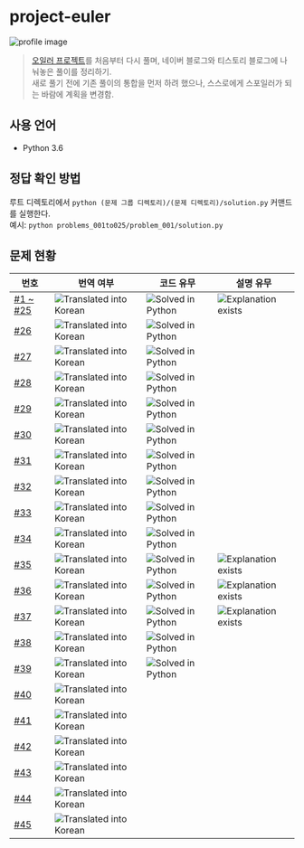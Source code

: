 # project-euler

![profile image](https://projecteuler.net/profile/ony3000.png)

> [오일러 프로젝트](https://projecteuler.net/)를 처음부터 다시 풀며, 네이버 블로그와 티스토리 블로그에 나눠놓은 풀이를 정리하기.<br>
> 새로 풀기 전에 기존 풀이의 통합을 먼저 하려 했으나, 스스로에게 스포일러가 되는 바람에 계획을 변경함.

## 사용 언어

* Python 3.6

## 정답 확인 방법

루트 디렉토리에서 `python (문제 그룹 디렉토리)/(문제 디렉토리)/solution.py` 커맨드를 실행한다.<br>
예시: `python problems_001to025/problem_001/solution.py`

## 문제 현황

번호 | 번역 여부 | 코드 유무 | 설명 유무
--- | --- | --- | ---
[#1 ~ #25](problems_001to025) | ![Translated into Korean](https://img.shields.io/badge/translated-Korean-red) | ![Solved in Python](https://img.shields.io/badge/solved-Python-blue) | ![Explanation exists](https://img.shields.io/badge/-explained-success)
[#26](problems_026to050/problem_026) | ![Translated into Korean](https://img.shields.io/badge/translated-Korean-red) | ![Solved in Python](https://img.shields.io/badge/solved-Python-blue) | &nbsp;
[#27](problems_026to050/problem_027) | ![Translated into Korean](https://img.shields.io/badge/translated-Korean-red) | ![Solved in Python](https://img.shields.io/badge/solved-Python-blue) | &nbsp;
[#28](problems_026to050/problem_028) | ![Translated into Korean](https://img.shields.io/badge/translated-Korean-red) | ![Solved in Python](https://img.shields.io/badge/solved-Python-blue) | &nbsp;
[#29](problems_026to050/problem_029) | ![Translated into Korean](https://img.shields.io/badge/translated-Korean-red) | ![Solved in Python](https://img.shields.io/badge/solved-Python-blue) | &nbsp;
[#30](problems_026to050/problem_030) | ![Translated into Korean](https://img.shields.io/badge/translated-Korean-red) | ![Solved in Python](https://img.shields.io/badge/solved-Python-blue) | &nbsp;
[#31](problems_026to050/problem_031) | ![Translated into Korean](https://img.shields.io/badge/translated-Korean-red) | ![Solved in Python](https://img.shields.io/badge/solved-Python-blue) | &nbsp;
[#32](problems_026to050/problem_032) | ![Translated into Korean](https://img.shields.io/badge/translated-Korean-red) | ![Solved in Python](https://img.shields.io/badge/solved-Python-blue) | &nbsp;
[#33](problems_026to050/problem_033) | ![Translated into Korean](https://img.shields.io/badge/translated-Korean-red) | ![Solved in Python](https://img.shields.io/badge/solved-Python-blue) | &nbsp;
[#34](problems_026to050/problem_034) | ![Translated into Korean](https://img.shields.io/badge/translated-Korean-red) | ![Solved in Python](https://img.shields.io/badge/solved-Python-blue) | &nbsp;
[#35](problems_026to050/problem_035) | ![Translated into Korean](https://img.shields.io/badge/translated-Korean-red) | ![Solved in Python](https://img.shields.io/badge/solved-Python-blue) | ![Explanation exists](https://img.shields.io/badge/-explained-success)
[#36](problems_026to050/problem_036) | ![Translated into Korean](https://img.shields.io/badge/translated-Korean-red) | ![Solved in Python](https://img.shields.io/badge/solved-Python-blue) | ![Explanation exists](https://img.shields.io/badge/-explained-success)
[#37](problems_026to050/problem_037) | ![Translated into Korean](https://img.shields.io/badge/translated-Korean-red) | ![Solved in Python](https://img.shields.io/badge/solved-Python-blue) | ![Explanation exists](https://img.shields.io/badge/-explained-success)
[#38](problems_026to050/problem_038) | ![Translated into Korean](https://img.shields.io/badge/translated-Korean-red) | ![Solved in Python](https://img.shields.io/badge/solved-Python-blue) | &nbsp;
[#39](problems_026to050/problem_039) | ![Translated into Korean](https://img.shields.io/badge/translated-Korean-red) | ![Solved in Python](https://img.shields.io/badge/solved-Python-blue) | &nbsp;
[#40](problems_026to050/problem_040) | ![Translated into Korean](https://img.shields.io/badge/translated-Korean-red) | &nbsp; | &nbsp;
[#41](problems_026to050/problem_041) | ![Translated into Korean](https://img.shields.io/badge/translated-Korean-red) | &nbsp; | &nbsp;
[#42](problems_026to050/problem_042) | ![Translated into Korean](https://img.shields.io/badge/translated-Korean-red) | &nbsp; | &nbsp;
[#43](problems_026to050/problem_043) | ![Translated into Korean](https://img.shields.io/badge/translated-Korean-red) | &nbsp; | &nbsp;
[#44](problems_026to050/problem_044) | ![Translated into Korean](https://img.shields.io/badge/translated-Korean-red) | &nbsp; | &nbsp;
[#45](problems_026to050/problem_045) | ![Translated into Korean](https://img.shields.io/badge/translated-Korean-red) | &nbsp; | &nbsp;
